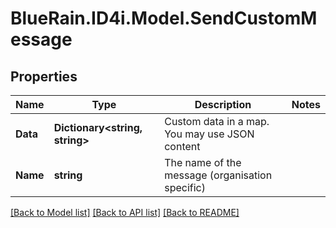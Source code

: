 # BlueRain.ID4i.Model.SendCustomMessage
## Properties

Name | Type | Description | Notes
------------ | ------------- | ------------- | -------------
**Data** | **Dictionary&lt;string, string&gt;** | Custom data in a map. You may use JSON content | 
**Name** | **string** | The name of the message (organisation specific) | 

[[Back to Model list]](../README.md#documentation-for-models) [[Back to API list]](../README.md#documentation-for-api-endpoints) [[Back to README]](../README.md)

